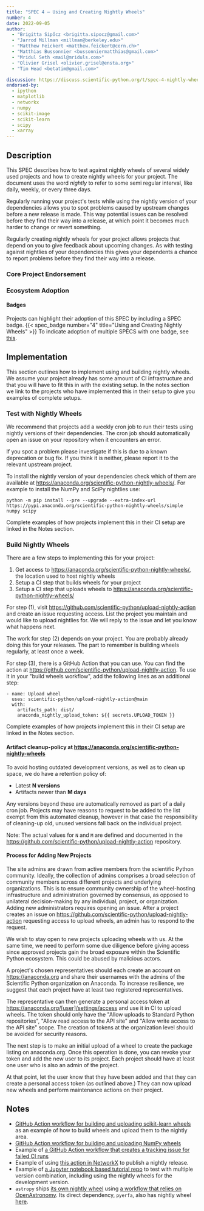 ```yaml
---
title: "SPEC 4 — Using and Creating Nightly Wheels"
number: 4
date: 2022-09-05
author:
  - "Brigitta Sipőcz <brigitta.sipocz@gmail.com>"
  - "Jarrod Millman <millman@berkeley.edu>"
  - "Matthew Feickert <matthew.feickert@cern.ch>"
  - "Matthias Bussonnier <bussonniermatthias@gmail.com>"
  - "Mridul Seth <mail@mriduls.com>"
  - "Olivier Grisel <olivier.grisel@ensta.org>"
  - "Tim Head <betatim@gmail.com>"

discussion: https://discuss.scientific-python.org/t/spec-4-nightly-wheels/474
endorsed-by:
  - ipython
  - matplotlib
  - networkx
  - numpy
  - scikit-image
  - scikit-learn
  - scipy
  - xarray
---
```


## Description

This SPEC describes how to test against nightly wheels of several widely used
projects and how to create nightly wheels for your project. The document uses the word
_nightly_ to refer to some semi regular interval, like daily, weekly, or every three days.

Regularly running your project's tests while using the nightly version of your
dependencies allows you to spot problems caused by upstream changes before a new release
is made. This way potential issues can be resolved before they find their way
into a release, at which point it becomes much harder to change or revert
something.

Regularly creating nightly wheels for your project allows projects that depend on
you to give feedback about upcoming changes. As with testing against nightlies of
your dependencies this gives your dependents a chance to report problems before they
find their way into a release.

### Core Project Endorsement

<!--
Discuss what it means for a core project to endorse this SPEC.
-->

### Ecosystem Adoption

<!--
Discuss what it means for a project to adopt this SPEC.
-->

#### Badges

Projects can highlight their adoption of this SPEC by including a SPEC badge.
{{< spec_badge number="4" title="Using and Creating Nightly Wheels" >}}
To indicate adoption of multiple SPECS with one badge, see [this](../purpose-and-process/#badges).

## Implementation

This section outlines how to implement using and building nightly wheels. We assume your
project already has some amount of CI infrastructure and that you will have to fit this
in with the existing setup. In the notes section we link to the projects who have implemented
this in their setup to give you examples of complete setups.

### Test with Nightly Wheels

We recommend that projects add a weekly cron job to run their tests using nightly versions
of their dependencies. The cron job should automatically open an issue on your repository
when it encounters an error.

If you spot a problem please investigate if this is due to a known deprecation or
bug fix. If you think it is neither, please report it to the relevant upstream project.

To install the nightly version of your dependencies check which of them are available
at https://anaconda.org/scientific-python-nightly-wheels/. For example to install the NumPy and SciPy nightlies use:

```
python -m pip install --pre --upgrade --extra-index-url https://pypi.anaconda.org/scientific-python-nightly-wheels/simple numpy scipy
```

Complete examples of how projects implement this in their CI setup are linked in the Notes section.

### Build Nightly Wheels

There are a few steps to implementing this for your project:

1. Get access to https://anaconda.org/scientific-python-nightly-wheels/, the location used to host nightly wheels
2. Setup a CI step that builds wheels for your project
3. Setup a CI step that uploads wheels to https://anaconda.org/scientific-python-nightly-wheels/

For step (1), visit https://github.com/scientific-python/upload-nightly-action and create an issue
requesting access. List the project you maintain and would like to upload nightlies for. We
will reply to the issue and let you know what happens next.

The work for step (2) depends on your project. You are probably already doing this for your
releases. The part to remember is building wheels regularly, at least once a week.

For step (3), there is a GitHub Action that you can use. You can find the action at
https://github.com/scientific-python/upload-nightly-action.
To use it in your "build wheels workflow", add the following lines as an additional step:

```
- name: Upload wheel
  uses: scientific-python/upload-nightly-action@main
  with:
    artifacts_path: dist/
    anaconda_nightly_upload_token: ${{ secrets.UPLOAD_TOKEN }}
```

Complete examples of how projects implement this in their CI setup are linked in the Notes section.

#### Artifact cleanup-policy at https://anaconda.org/scientific-python-nightly-wheels

To avoid hosting outdated development versions, as well as to clean up space, we do have a
retention policy of:

- Latest **N versions**
- Artifacts newer than **M days**

Any versions beyond these are automatically removed as part of a daily cron job. Projects may
have reasons to request to be added to the list exempt from this automated cleanup, however in that
case the responsibility of cleaning-up old, unused versions fall back on the individual project.

Note: The actual values for `N` and `M` are defined and documented in the
https://github.com/scientific-python/upload-nightly-action repository.

#### Process for Adding New Projects

The site admins are drawn from active members from the scientific Python community.
Ideally, the collection of admins comprises a broad selection of community
members across different projects and underlying organizations.
This is to ensure community ownership of the wheel-hosting infrastructure and
administration governed by consensus, as opposed to unilateral
decision-making by any individual, project, or organization.
Adding new administrators requires opening an issue.
After a project creates an issue on https://github.com/scientific-python/upload-nightly-action
requesting access to upload wheels, an admin has to respond to the request.

We wish to stay open to new projects uploading wheels with us. At the same time, we need to
perform some due diligence before giving access since approved projects gain the broad exposure
within the Scientific Python ecosystem. This could be abused by malicious actors.

A project's chosen representatives should each create an
account on https://anaconda.org and share their usernames with the
admins of the Scientific Python organization on Anaconda.
To increase resilience, we suggest that each project have at least two registered
representatives.

The representative can then generate a personal access token at
https://anaconda.org/[user]/settings/access and use it in CI to upload
wheels.
The token should only have the "Allow uploads to Standard Python repositories",
"Allow read access to the API site" and "Allow write access to the API site" scope.
The creation of tokens at the organization level should be avoided for security reasons.

The next step is to make an initial upload of a wheel to create the package listing on anaconda.org.
Once this operation is done, you can revoke your token and add the new user to its project.
Each project should have at least one user who is also an admin of the project.

At that point, let the user know that they have been added and that they can create a personal
access token (as outlined above.) They can now upload new wheels and perform maintenance
actions on their project.

## Notes

<!--
Include a bulleted list of annotated links, comments,
and other ancillary information as needed.
-->

- [GitHub Action workflow for building and uploading scikit-learn wheels](https://github.com/scikit-learn/scikit-learn/blob/f034f57b1ad7bc5a7a5dd342543cea30c85e74ff/.github/workflows/wheels.yml)
  as an example of how to build wheels and upload them to the nightly area.
- [GitHub Action workflow for building and uploading NumPy wheels](https://github.com/numpy/numpy/blob/cc0abd768575d7f9e862de0b4912af27f6e9690d/.github/workflows/wheels.yml)
- Example of [a GitHub Action workflow that creates a tracking issue for failed CI runs](https://github.com/scikit-learn/scikit-learn/blob/689efe2f25356aa674bd0090f44b0914aae4d3a3/.github/workflows/update_tracking_issue.yml)
- Example of using [this action in NetworkX](https://github.com/networkx/networkx/blob/main/.github/workflows/nightly.yml) to publish a nightly release.
- Example of [a Jupyter notebook based tutorial repo](https://github.com/numpy/numpy-tutorials/blob/main/tox.ini) to test with multiple version combination, including using the nightly wheels for the development version.
- `astropy` ships [its own nightly wheel](https://docs.astropy.org/en/latest/install.html#installing-pre-built-development-versions-of-astropy)
  using [a workflow that relies on OpenAstronomy](https://github.com/astropy/astropy/blob/main/.github/workflows/publish.yml).
  Its direct dependency, `pyerfa`, also has nightly wheel [here](https://pypi.anaconda.org/liberfa/simple).
